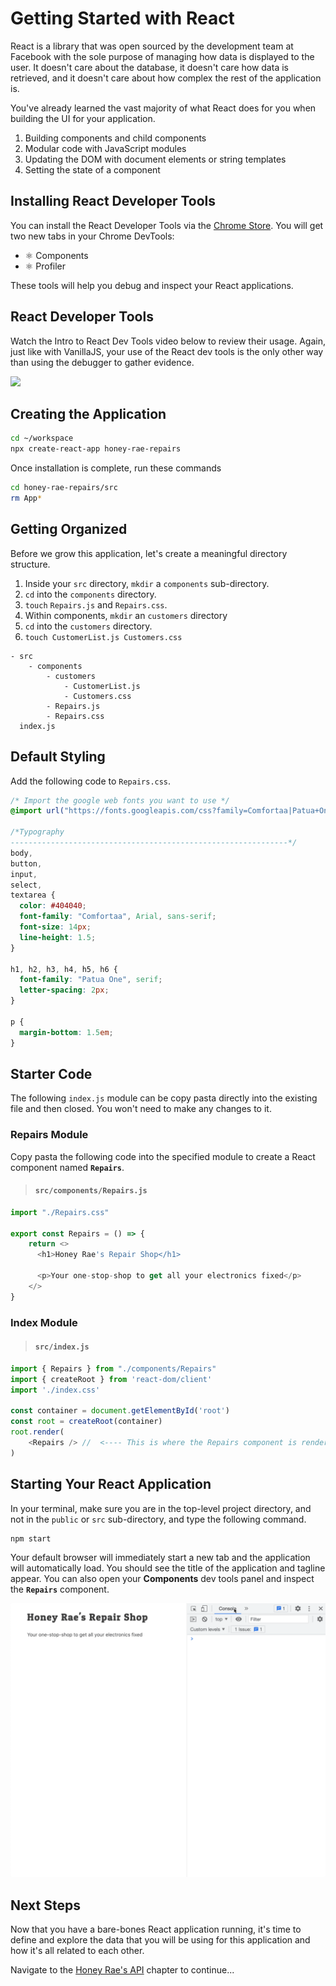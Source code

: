 # Getting Started with React

React is a library that was open sourced by the development team at Facebook with the sole purpose of managing how data is displayed to the user. It doesn't care about the database, it doesn't care how data is retrieved, and it doesn't care about how complex the rest of the application is.

You've already learned the vast majority of what React does for you when building the UI for your application.

1. Building components and child components
1. Modular code with JavaScript modules
1. Updating the DOM with document elements or string templates
1. Setting the state of a component

## Installing React Developer Tools

You can install the React Developer Tools via the [Chrome Store](https://chrome.google.com/webstore/detail/react-developer-tools/fmkadmapgofadopljbjfkapdkoienihi).
You will get two new tabs in your Chrome DevTools:

* ⚛️ Components
* ⚛️ Profiler

These tools will help you debug and inspect your React applications.

## React Developer Tools

Watch the Intro to React Dev Tools video below to review their usage. Again, just like with VanillaJS, your use of the React dev tools is the only other way than using the debugger to gather evidence.

[<img src="./images/react-dev-tools-video.png" />](https://www.youtube.com/watch?v=rb1GWqCJid4)

## Creating the Application

```sh
cd ~/workspace
npx create-react-app honey-rae-repairs
```

Once installation is complete, run these commands

```sh
cd honey-rae-repairs/src
rm App*
```

## Getting Organized

Before we grow this application, let's create a meaningful directory structure.

1. Inside your `src` directory, `mkdir` a `components` sub-directory.
2. `cd` into the `components` directory.
3. `touch` `Repairs.js` and `Repairs.css`.
4. Within components, `mkdir` an `customers` directory
5. `cd` into the `customers` directory.
6. `touch CustomerList.js Customers.css`

```
- src
    - components
        - customers
            - CustomerList.js
            - Customers.css
        - Repairs.js
        - Repairs.css
  index.js
```

## Default Styling

Add the following code to `Repairs.css`.

```css
/* Import the google web fonts you want to use */
@import url("https://fonts.googleapis.com/css?family=Comfortaa|Patua+One");

/*Typography
--------------------------------------------------------------*/
body,
button,
input,
select,
textarea {
  color: #404040;
  font-family: "Comfortaa", Arial, sans-serif;
  font-size: 14px;
  line-height: 1.5;
}

h1, h2, h3, h4, h5, h6 {
  font-family: "Patua One", serif;
  letter-spacing: 2px;
}

p {
  margin-bottom: 1.5em;
}
```

## Starter Code

The following `index.js` module can be copy pasta directly into the existing file and then closed. You won't need to make any changes to it.

### Repairs Module

Copy pasta the following code into the specified module to create a React component named **`Repairs`**.

  > #### `src/components/Repairs.js`

```js
import "./Repairs.css"

export const Repairs = () => {
    return <>
      <h1>Honey Rae's Repair Shop</h1>

      <p>Your one-stop-shop to get all your electronics fixed</p>
    </>
}
```

### Index Module

> #### `src/index.js`

```js
import { Repairs } from "./components/Repairs"
import { createRoot } from 'react-dom/client'
import './index.css'

const container = document.getElementById('root')
const root = createRoot(container)
root.render(
    <Repairs /> //  <---- This is where the Repairs component is rendered
)

```

## Starting Your React Application

In your terminal, make sure you are in the top-level project directory, and not in the `public` or `src` sub-directory, and type the following command.

```sh
npm start
```

Your default browser will immediately start a new tab and the application will automatically load. You should see the title of the application and tagline appear. You can also open your **Components** dev tools panel and inspect the **`Repairs`** component.

![](./images/honey-rae-initial-render.gif)

## Next Steps

Now that you have a bare-bones React application running, it's time to define and explore the data that you will be using for this application and how it's all related to each other.

Navigate to the [Honey Rae's API](./chapters/REPAIR_API.md) chapter to continue...
